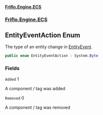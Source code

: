 #### [Friflo.Engine.ECS](index.md 'index')
### [Friflo.Engine.ECS](Friflo.Engine.ECS.md 'Friflo.Engine.ECS')

## EntityEventAction Enum

The type of an entity change in [EntityEvent](EntityEvent.md 'Friflo.Engine.ECS.EntityEvent').

```csharp
public enum EntityEventAction : System.Byte
```
### Fields

<a name='Friflo.Engine.ECS.EntityEventAction.Added'></a>

`Added` 1

A component / tag was added

<a name='Friflo.Engine.ECS.EntityEventAction.Removed'></a>

`Removed` 0

A component / tag was removed